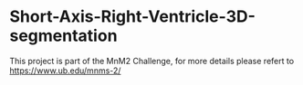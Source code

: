 # Short-Axis-Right-Ventricle-3D-segmentation
This project is part of the MnM2 Challenge, for more details please refert to https://www.ub.edu/mnms-2/
